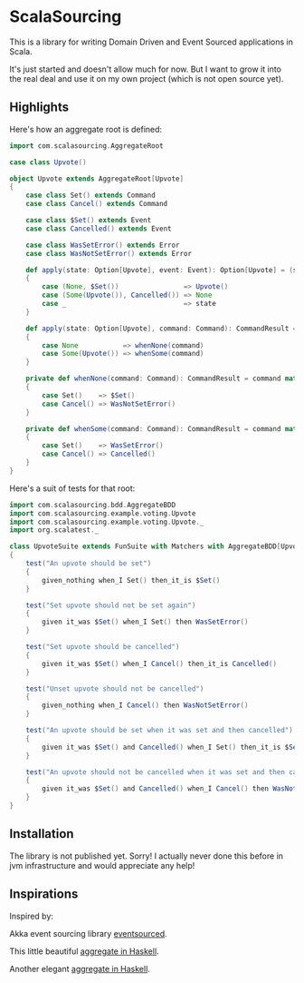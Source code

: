 # ScalaSourcing

This is a library for writing Domain Driven and Event Sourced applications in Scala.

It's just started and doesn't allow much for now. But I want to grow it into the real deal and use it on my own project (which is not open source yet).


## Highlights

Here's how an aggregate root is defined:

```scala
import com.scalasourcing.AggregateRoot

case class Upvote()

object Upvote extends AggregateRoot[Upvote]
{
    case class Set() extends Command
    case class Cancel() extends Command

    case class $Set() extends Event
    case class Cancelled() extends Event

    case class WasSetError() extends Error
    case class WasNotSetError() extends Error

    def apply(state: Option[Upvote], event: Event): Option[Upvote] = (state, event) match
    {
        case (None, $Set())                => Upvote()
        case (Some(Upvote()), Cancelled()) => None
        case _                             => state
    }

    def apply(state: Option[Upvote], command: Command): CommandResult = state match
    {
        case None           => whenNone(command)
        case Some(Upvote()) => whenSome(command)
    }

    private def whenNone(command: Command): CommandResult = command match
    {
        case Set()    => $Set()
        case Cancel() => WasNotSetError()
    }

    private def whenSome(command: Command): CommandResult = command match
    {
        case Set()    => WasSetError()
        case Cancel() => Cancelled()
    }
}
```

Here's a suit of tests for that root:

```scala
import com.scalasourcing.bdd.AggregateBDD
import com.scalasourcing.example.voting.Upvote
import com.scalasourcing.example.voting.Upvote._
import org.scalatest._

class UpvoteSuite extends FunSuite with Matchers with AggregateBDD[Upvote]
{
    test("An upvote should be set")
    {
        given_nothing when_I Set() then_it_is $Set()
    }

    test("Set upvote should not be set again")
    {
        given it_was $Set() when_I Set() then WasSetError()
    }

    test("Set upvote should be cancelled")
    {
        given it_was $Set() when_I Cancel() then_it_is Cancelled()
    }

    test("Unset upvote should not be cancelled")
    {
        given_nothing when_I Cancel() then WasNotSetError()
    }

    test("An upvote should be set when it was set and then cancelled")
    {
        given it_was $Set() and Cancelled() when_I Set() then_it_is $Set()
    }

    test("An upvote should not be cancelled when it was set and then cancelled")
    {
        given it_was $Set() and Cancelled() when_I Cancel() then WasNotSetError()
    }
}

```

## Installation

The library is not published yet. Sorry! I actually never done this before in jvm infrastructure and would appreciate any help!

## Inspirations

Inspired by:

Akka event sourcing library [eventsourced](https://github.com/eligosource/eventsourced).

This little beautiful [aggregate in Haskell](https://gist.github.com/Fristi/7327904).

Another elegant [aggregate in Haskell](https://gist.github.com/philipnilsson/9200533).
